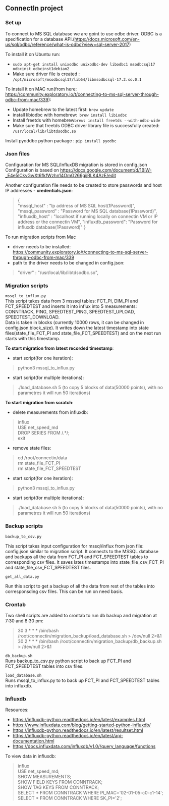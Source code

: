## ConnectIn project
### Set up
To connect to MS SQL database we are goint to use odbc driver.
ODBC is a specification for a database API.(https://docs.microsoft.com/en-us/sql/odbc/reference/what-is-odbc?view=sql-server-2017)

To install it on Ubuntu run:
* `sudo apt-get install unixodbc unixodbc-dev libodbc1 msodbcsql17 odbcinst odbcinst1debian2`
* Make sure driver file is created : `/opt/microsoft/msodbcsql17/lib64/libmsodbcsql-17.2.so.0.1` 

To install it on MAC run(from here: https://community.exploratory.io/t/connecting-to-ms-sql-server-through-odbc-from-mac/339):
* Update homebrew to the latest first: `brew update`
* install libiodbc with homebrew:` brew install libiodbc`
* Install freetds with homebrew`brew: install freetds --with-odbc-wide`
* Make sure that freetds ODBC driver library file is successfully created:  `/usr/local/lib/libtdsodbc.so`

Install pyoddbc python package : `pip install pyodbc`

### Json files
  
Configuration for MS SQL/InfluxDB migration is stored in config.json
Configuration is based on https://docs.google.com/document/d/1BiW-_E4e5ICkvGwXt6fkfWzhn14OmG266gijRLK4AzE/edit
  
Another configuration file needs to be created to store passwords and host IP addresses - **credentials.json**:
>{   
>    "mssql_host"       : "Ip address of MS SQL host(1Password)",   
>    "mssql_password"   : "Password for MS SQL database(1Password)",   
>    "influxdb_host"    : "localhost if running locally on connectin VM or IP address or the connectin VM",
>    "influxdb_password": "Password for influxdb database(1Password)"
>}  
  
To run migration scripts from Mac
 - driver needs to be installed: https://community.exploratory.io/t/connecting-to-ms-sql-server-through-odbc-from-mac/339  
 - path to the driver needs to be changed in config.json: 
>"driver"           : "/usr/local/lib/libtdsodbc.so",


### Migration scripts
`mssql_to_influx.py`   
This script  takes data from 3 msssql tables: FCT_PI, DIM_PI and FCT_SPEEDTEST  and inserts it into influx into 5 measurements: CONNTRACK, PING, SPEEDTEST_PING, SPEEDTEST_UPLOAD, SPEEDTEST_DOWNLOAD.  
Data is taken in blocks (currently 10000 rows, it can be changed in config.json:block_size). 
It writes down the latest timestamp into state files(state_file_FCT_PI and state_file_FCT_SPEEDTEST) and on the next run starts with this timestamp.

**To start migration from latest recorded timestamp**:
   
- start script(for one iteration):
>python3 mssql_to_influx.py  
- start script(for multiple iterations):
>./load_database.sh  5  (to copy 5 blocks of data(50000 points), with no parametres it will run 50 iterations)

**To start migration from scratch**:
   
- delete measurements from influxdb:
>influx  
>USE net_speed_md  
>DROP SERIES FROM /.*/;  
>exit  
  
- remove state files:  
>cd /root/connectin/data  
>rm state_file_FCT_PI  
>rm state_file_FCT_SPEEDTEST  
    
- start script(for one iteration):
>python3 mssql_to_influx.py  
- start script(for multiple iterations):
>./load_database.sh  5  (to copy 5 blocks of data(50000 points), with no parametres it will run 50 iterations)

### Backup scripts
`backup_to_csv.py`

This script takes input configuration for mssql/influx from json file: config.json similar to migration script. It connects to the MSSQL database and backups all the data from FCT_PI and FCT_SPEEDTEST tables to corresponding csv files.
It saves lates timestamps into state_file_csv_FCT_PI and state_file_csv_FCT_SPEEDTEST files.

`get_all_data.py`  
  
Run this script to get a backup of all the data from rest of the tables into corresponsding csv files. This can be run on need basis.

### Crontab 
Two shell scripts are added to crontab to run db backup and migration at 7:30 and 8:30 pm:   
>30 3 * * * /bin/bash /root/connectin/migration_backup/load_database.sh > /dev/null 2>&1  
>30 2 * * * /bin/bash /root/connectin/migration_backup/db_backup.sh > /dev/null 2>&1  

`db_backup.sh`  
Runs backup_to_csv.py python script to back up FCT_PI and FCT_SPEEDTEST tables into csv files.

`load_database.sh`   
Runs mssql_to_influx.py to to back up FCT_PI and FCT_SPEEDTEST tables into influxdb.

### Influxdb
Resources:
- https://influxdb-python.readthedocs.io/en/latest/examples.html
 - https://www.influxdata.com/blog/getting-started-python-influxdb/
 - https://influxdb-python.readthedocs.io/en/latest/resultset.html
 - https://influxdb-python.readthedocs.io/en/latest/api-documentation.html
 - https://docs.influxdata.com/influxdb/v1.0//query_language/functions
   
To view data in influxdb:
>influx  
>USE net_speed_md;  
>SHOW MEASUREMENTS;  
>SHOW FIELD KEYS FROM CONNTRACK;  
>SHOW TAG KEYS FROM CONNTRACK;   
>SELECT * FROM CONNTRACK WHERE PI_MAC='02-01-05-c0-c1-14';  
>SELECT * FROM CONNTRACK WHERE SK_PI='2';  
